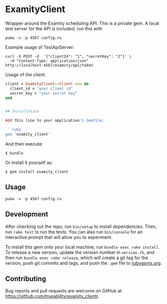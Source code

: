 # ExamityClient

Wrapper around the Examity scheduling API. This is a private gem. A local test server for the API is included, run this with

```
puma -v -p 4567 config.ru
```

Example usage of TestApiServer:

```
curl -X POST -d  '{"clientId": "1", "secretKey": "2"}' \
  -H "Content-Type: application/json" http://localhost:4567/examity/api/token
```

Usage of the client:
```ruby
client = ExamityClient::Client.new do
  client_id = "your client id"
  secret_key = "your secret key"
end


## Installation

Add this line to your application's Gemfile:

```ruby
gem 'examity_client'
```

And then execute:

    $ bundle

Or install it yourself as:

    $ gem install examity_client

## Usage

    puma -v -p 4567 config.ru

## Development

After checking out the repo, run `bin/setup` to install dependencies. Then, run `rake test` to run the tests. You can also run `bin/console` for an interactive prompt that will allow you to experiment.

To install this gem onto your local machine, run `bundle exec rake install`. To release a new version, update the version number in `version.rb`, and then run `bundle exec rake release`, which will create a git tag for the version, push git commits and tags, and push the `.gem` file to [rubygems.org](https://rubygems.org).

## Contributing

Bug reports and pull requests are welcome on GitHub at https://github.com/trueability/examity_clientr.
